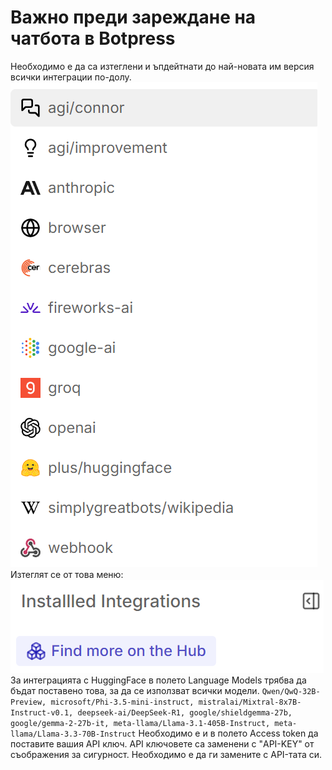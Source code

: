 # Важно преди зареждане на чатбота в Botpress
Необходимо е да са изтеглени и ъпдейтнати до най-новата им версия всички интеграции по-долу. 
![alt text](image.png)
Изтеглят се от това меню:
![alt text](image-1.png)
За интеграцията с HuggingFace в полето Language Models трябва да бъдат поставено това, за да се използват всички модели.
```Qwen/QwQ-32B-Preview, microsoft/Phi-3.5-mini-instruct, mistralai/Mixtral-8x7B-Instruct-v0.1, deepseek-ai/DeepSeek-R1, google/shieldgemma-27b, google/gemma-2-27b-it, meta-llama/Llama-3.1-405B-Instruct, meta-llama/Llama-3.3-70B-Instruct```
Необходимо е и в полето Access token да поставите вашия API ключ.
API ключовете са заменени с "API-KEY" от съображения за сигурност. Необходимо е да ги замените с API-тата си.
